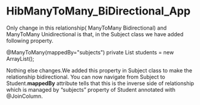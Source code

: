 # HibManyToMany_BiDirectional_App

Only change in this relationship( ManyToMany Bidirectional) and ManyToMany Unidirectional is that, in the Subject class we have added following property.

@ManyToMany(mappedBy="subjects")
private List<Student> students = new ArrayList<Student>();

Nothing else changes.We added this property in Subject class to make the relationship bidirectional.
You can now navigate from Subject to Student.<b>mappedBy</b> attribute tells that this is the inverse side of relationship which is managed by “subjects”
property of Student annotated with @JoinColumn.
